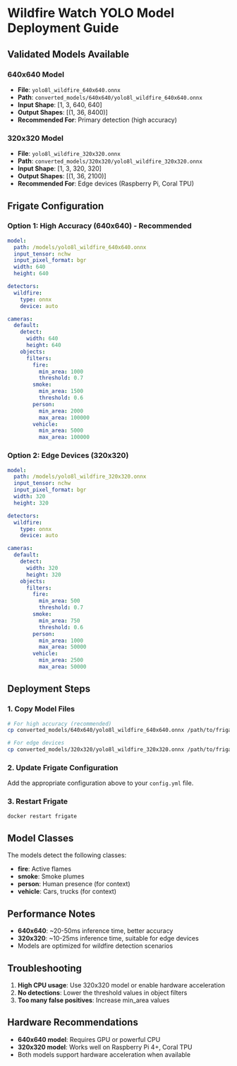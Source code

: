 # Wildfire Watch YOLO Model Deployment Guide

## Validated Models Available

### 640x640 Model
- **File**: `yolo8l_wildfire_640x640.onnx`
- **Path**: `converted_models/640x640/yolo8l_wildfire_640x640.onnx`
- **Input Shape**: [1, 3, 640, 640]
- **Output Shapes**: [(1, 36, 8400)]
- **Recommended For**: Primary detection (high accuracy)

### 320x320 Model
- **File**: `yolo8l_wildfire_320x320.onnx`
- **Path**: `converted_models/320x320/yolo8l_wildfire_320x320.onnx`
- **Input Shape**: [1, 3, 320, 320]
- **Output Shapes**: [(1, 36, 2100)]
- **Recommended For**: Edge devices (Raspberry Pi, Coral TPU)


## Frigate Configuration

### Option 1: High Accuracy (640x640) - Recommended
```yaml
model:
  path: /models/yolo8l_wildfire_640x640.onnx
  input_tensor: nchw
  input_pixel_format: bgr
  width: 640
  height: 640

detectors:
  wildfire:
    type: onnx
    device: auto

cameras:
  default:
    detect:
      width: 640
      height: 640
    objects:
      filters:
        fire:
          min_area: 1000
          threshold: 0.7
        smoke:
          min_area: 1500
          threshold: 0.6
        person:
          min_area: 2000
          max_area: 100000
        vehicle:
          min_area: 5000
          max_area: 100000
```

### Option 2: Edge Devices (320x320)
```yaml
model:
  path: /models/yolo8l_wildfire_320x320.onnx
  input_tensor: nchw
  input_pixel_format: bgr
  width: 320
  height: 320

detectors:
  wildfire:
    type: onnx
    device: auto

cameras:
  default:
    detect:
      width: 320
      height: 320
    objects:
      filters:
        fire:
          min_area: 500
          threshold: 0.7
        smoke:
          min_area: 750
          threshold: 0.6
        person:
          min_area: 1000
          max_area: 50000
        vehicle:
          min_area: 2500
          max_area: 50000
```

## Deployment Steps

### 1. Copy Model Files
```bash
# For high accuracy (recommended)
cp converted_models/640x640/yolo8l_wildfire_640x640.onnx /path/to/frigate/models/

# For edge devices
cp converted_models/320x320/yolo8l_wildfire_320x320.onnx /path/to/frigate/models/
```

### 2. Update Frigate Configuration
Add the appropriate configuration above to your `config.yml` file.

### 3. Restart Frigate
```bash
docker restart frigate
```

## Model Classes
The models detect the following classes:
- **fire**: Active flames
- **smoke**: Smoke plumes  
- **person**: Human presence (for context)
- **vehicle**: Cars, trucks (for context)

## Performance Notes
- **640x640**: ~20-50ms inference time, better accuracy
- **320x320**: ~10-25ms inference time, suitable for edge devices
- Models are optimized for wildfire detection scenarios

## Troubleshooting
1. **High CPU usage**: Use 320x320 model or enable hardware acceleration
2. **No detections**: Lower the threshold values in object filters
3. **Too many false positives**: Increase min_area values

## Hardware Recommendations
- **640x640 model**: Requires GPU or powerful CPU
- **320x320 model**: Works well on Raspberry Pi 4+, Coral TPU
- Both models support hardware acceleration when available
